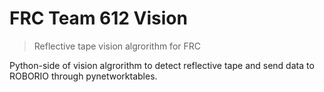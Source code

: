 # FRC Team 612 Vision
> Reflective tape vision algrorithm for FRC

Python-side of vision algrorithm to detect reflective tape and send data to ROBORIO through pynetworktables.

<!--  ![](header.png)  - Input image -->

